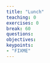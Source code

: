 ```yaml
---
title: "Lunch"
teaching: 0
exercises: 0
break: 60
questions:
objectives:
keypoints:
- "FIXME"
---
```



